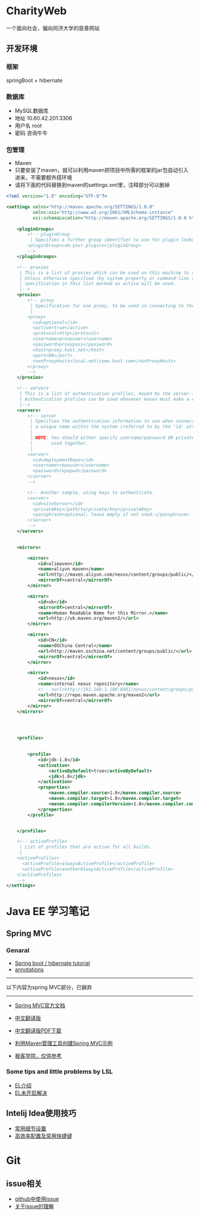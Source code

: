 # CharityWeb
一个面向社会，偏向同济大学的慈善网站
## 开发环境
### 框架
springBoot + hibernate
### 数据库
- MySQL数据库
- 地址 10.60.42.201:3306
- 用户名 root
- 密码 咨询牛牛

### 包管理
- Maven
- 只要安装了maven，就可以利用maven把项目中所需的框架的jar包自动引入进来，不需要额外搭环境
- 请将下面的代码替换到maven的settings.xml里，注释部分可以删掉
```xml
<?xml version="1.0" encoding="UTF-8"?>

<settings xmlns="http://maven.apache.org/SETTINGS/1.0.0"
          xmlns:xsi="http://www.w3.org/2001/XMLSchema-instance"
          xsi:schemaLocation="http://maven.apache.org/SETTINGS/1.0.0 http://maven.apache.org/xsd/settings-1.0.0.xsd">
    
    <pluginGroups>
        <!-- pluginGroup
         | Specifies a further group identifier to use for plugin lookup.
        <pluginGroup>com.your.plugins</pluginGroup>
        -->
    </pluginGroups>

    <!-- proxies
     | This is a list of proxies which can be used on this machine to connect to the network.
     | Unless otherwise specified (by system property or command-line switch), the first proxy
     | specification in this list marked as active will be used.
     |-->
    <proxies>
        <!-- proxy
         | Specification for one proxy, to be used in connecting to the network.
         |
        <proxy>
          <id>optional</id>
          <active>true</active>
          <protocol>http</protocol>
          <username>proxyuser</username>
          <password>proxypass</password>
          <host>proxy.host.net</host>
          <port>80</port>
          <nonProxyHosts>local.net|some.host.com</nonProxyHosts>
        </proxy>
        -->
    </proxies>

    <!-- servers
     | This is a list of authentication profiles, keyed by the server-id used within the system.
     | Authentication profiles can be used whenever maven must make a connection to a remote server.
     |-->
    <servers>
        <!-- server
         | Specifies the authentication information to use when connecting to a particular server, identified by
         | a unique name within the system (referred to by the 'id' attribute below).
         |
         | NOTE: You should either specify username/password OR privateKey/passphrase, since these pairings are
         |       used together.
         |
        <server>
          <id>deploymentRepo</id>
          <username>repouser</username>
          <password>repopwd</password>
        </server>
        -->

        <!-- Another sample, using keys to authenticate.
        <server>
          <id>siteServer</id>
          <privateKey>/path/to/private/key</privateKey>
          <passphrase>optional; leave empty if not used.</passphrase>
        </server>
        -->
    </servers>

    
    <mirrors>

        <mirror>
            <id>alimaven</id>
            <name>aliyun maven</name>
            <url>http://maven.aliyun.com/nexus/content/groups/public/</url>
            <mirrorOf>central</mirrorOf>
        </mirror>

        <mirror>
            <id>uk</id>
            <mirrorOf>central</mirrorOf>
            <name>Human Readable Name for this Mirror.</name>
            <url>http://uk.maven.org/maven2/</url>
        </mirror>

        <mirror>
            <id>CN</id>
            <name>OSChina Central</name>
            <url>http://maven.oschina.net/content/groups/public/</url>
            <mirrorOf>central</mirrorOf>
        </mirror>

        <mirror>
            <id>nexus</id>
            <name>internal nexus repository</name>
            <!-- <url>http://192.168.1.100:8081/nexus/content/groups/public/</url>-->
            <url>http://repo.maven.apache.org/maven2</url>
            <mirrorOf>central</mirrorOf>
        </mirror>
    </mirrors>



    
    <profiles>
        

        <profile>
            <id>jdk-1.8</id>
            <activation>
                <activeByDefault>true</activeByDefault>
                <jdk>1.8</jdk>
            </activation>
            <properties>
                <maven.compiler.source>1.8</maven.compiler.source>
                <maven.compiler.target>1.8</maven.compiler.target>
                <maven.compiler.compilerVersion>1.8</maven.compiler.compilerVersion>
            </properties>
        </profile>


    </profiles>

    <!-- activeProfiles
     | List of profiles that are active for all builds.
     |
    <activeProfiles>
      <activeProfile>alwaysActiveProfile</activeProfile>
      <activeProfile>anotherAlwaysActiveProfile</activeProfile>
    </activeProfiles>
    -->
</settings>

```





# Java EE 学习笔记
## Spring MVC
### Genaral

- [Spring boot / hibernate tutorial](https://www.callicoder.com/spring-boot-rest-api-tutorial-with-mysql-jpa-hibernate/)
- [annotations](http://blog.csdn.net/weixin_35852328/article/details/73649232)
*************
以下内容为spring MVC部分，已摒弃
*************
- [Spring MVC官方文档](https://docs.spring.io/spring/docs/current/spring-framework-reference/web.html)
- [中文翻译版](https://linesh.gitbooks.io/spring-mvc-documentation-linesh-translation/content/)
- [中文翻译版PDF下载](https://www.gitbook.com/book/linesh/spring-mvc-documentation-linesh-translation/details)

- [利用Maven管理工具创建Spring MVC示例](http://blog.csdn.net/ronmy/article/details/55532254)

- [极客学院，仅供参考](http://wiki.jikexueyuan.com/project/spring/web-mvc-framework.html)
### Some tips and little problems  by LSL
- [EL介绍](https://stackoverflow.com/tags/el/info)
- [EL未开启解决](http://blog.csdn.net/supersunshine/article/details/33740791)

## Intelij Idea使用技巧
- [常用细节设置](http://wiki.jikexueyuan.com/project/intellij-idea-tutorial/settings-introduce-1.html)
- [高效率配置及常用快捷键](https://itjh.net/2016/08/18/idea-good-conf/)

# Git

## issue相关
- [github中使用issue](http://www.jianshu.com/p/5ba1e7f5ad70)
- [关于issue的理解](http://note.openmindclub.com/power/github-issue.html)